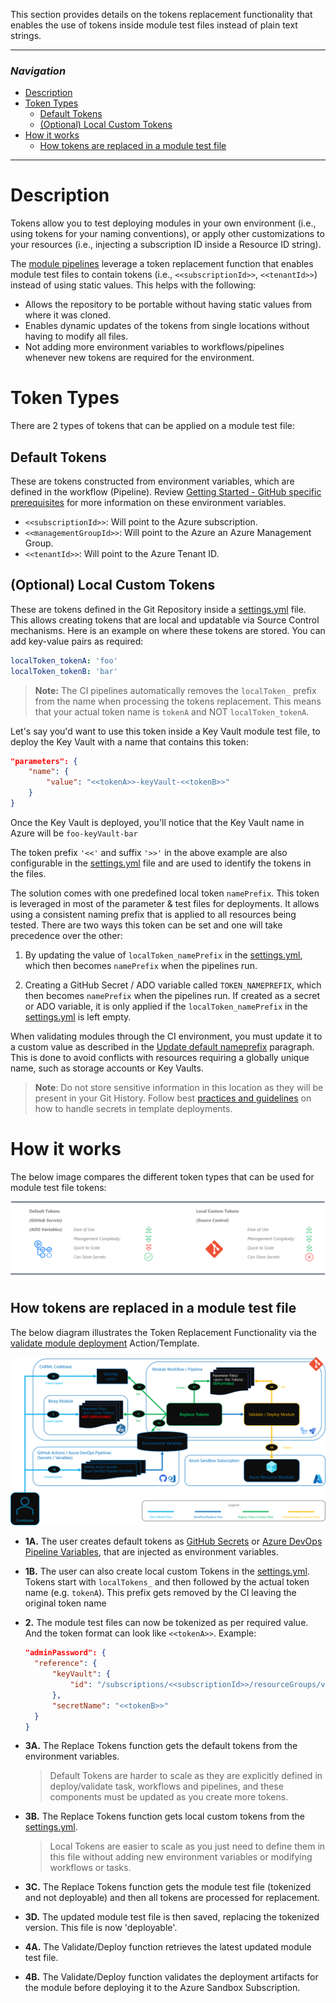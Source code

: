 This section provides details on the tokens replacement functionality that enables the use of tokens inside module test files instead of plain text strings.

---

### _Navigation_

- [Description](#description)
- [Token Types](#token-types)
  - [Default Tokens](#default-tokens)
  - [(Optional) Local Custom Tokens](#optional-local-custom-tokens)
- [How it works](#how-it-works)
  - [How tokens are replaced in a module test file](#how-tokens-are-replaced-in-a-module-test-file)

---

# Description

Tokens allow you to test deploying modules in your own environment (i.e., using tokens for your naming conventions), or apply other customizations to your resources (i.e., injecting a subscription ID inside a Resource ID string).

The [module pipelines](./The%20CI%20environment%20-%20Pipeline%20design#module-pipelines) leverage a token replacement function that enables module test files to contain tokens (i.e., `<<subscriptionId>>`, `<<tenantId>>`) instead of using static values. This helps with the following:

- Allows the repository to be portable without having static values from where it was cloned.
- Enables dynamic updates of the tokens from single locations without having to modify all files.
- Not adding more environment variables to workflows/pipelines whenever new tokens are required for the environment.

# Token Types

There are 2 types of tokens that can be applied on a module test file:

## Default Tokens

These are tokens constructed from environment variables, which are defined in the workflow (Pipeline). Review [Getting Started - GitHub specific prerequisites](./Getting%20Started) for more information on these environment variables.

- `<<subscriptionId>>`: Will point to the Azure subscription.
- `<<managementGroupId>>`: Will point to the Azure an Azure Management Group.
- `<<tenantId>>`: Will point to the Azure Tenant ID.

## (Optional) Local Custom Tokens

These are tokens defined in the Git Repository inside a [settings.yml](https://github.com/Azure/ResourceModules/blob/main/settings.yml) file. This allows creating tokens that are local and updatable via Source Control mechanisms. Here is an example on where these tokens are stored. You can add key-value pairs as required:

```yml
localToken_tokenA: 'foo'
localToken_tokenB: 'bar'

```

> **Note:** The CI pipelines automatically removes the `localToken_` prefix from the name when processing the tokens replacement. This means that your actual token name is `tokenA` and NOT `localToken_tokenA`.

Let's say you'd want to use this token inside a Key Vault module test file, to deploy the Key Vault with a name that contains this token:

```json
"parameters": {
    "name": {
        "value": "<<tokenA>>-keyVault-<<tokenB>>"
    }
}
```

Once the Key Vault is deployed, you'll notice that the Key Vault name in Azure will be `foo-keyVault-bar`

The token prefix `'<<'` and suffix `'>>'` in the above example are also configurable in the [settings.yml](https://github.com/Azure/ResourceModules/blob/main/settings.yml) file and are used to identify the tokens in the files.

The solution comes with one predefined local token `namePrefix`. This token is leveraged in most of the parameter & test files for deployments. It allows using a consistent naming prefix that is applied to all resources being tested. There are two ways this token can be set and one will take precedence over the other:

1. By updating the value of `localToken_namePrefix` in the [settings.yml](https://github.com/Azure/ResourceModules/blob/main/settings.yml), which then becomes `namePrefix` when the pipelines run.

1. Creating a GitHub Secret / ADO variable called `TOKEN_NAMEPREFIX`, which then becomes `namePrefix` when the pipelines run. If created as a secret or ADO variable, it is only applied if the `localToken_namePrefix` in the [settings.yml](https://github.com/Azure/ResourceModules/blob/main/settings.yml) is left empty.


When validating modules through the CI environment, you must update it to a custom value as described in the [Update default nameprefix](./Getting%20started%20-%20Scenario%202%20Onboard%20module%20library%20and%20CI%20environment#31-update-default-nameprefix) paragraph. This is done to avoid conflicts with resources requiring a globally unique name, such as storage accounts or Key Vaults.

> **Note**: Do not store sensitive information in this location as they will be present in your Git History. Follow best [practices and guidelines](https://learn.microsoft.com/en-us/azure/azure-resource-manager/templates/best-practices#security-recommendations-for-parameters) on how to handle secrets in template deployments.

# How it works

The below image compares the different token types that can be used for module test file tokens:

<img src="./media/CIEnvironment/tokenTypes.png" alt="tokenTypes">

## How tokens are replaced in a module test file

The below diagram illustrates the Token Replacement Functionality via the [validate module deployment](https://github.com/Azure/ResourceModules/blob/main/.github/actions/templates/validateModuleDeployment/action.yml) Action/Template.

<img src="./media/CIEnvironment/tokenReplacement.png" alt="tokenReplacement">

- **1A.** The user creates default tokens as [GitHub Secrets](https://docs.github.com/en/actions/security-guides/encrypted-secrets#creating-encrypted-secrets-for-a-repository) or [Azure DevOps Pipeline Variables](https://learn.microsoft.com/en-us/azure/devops/pipelines/library/?view=azure-devops), that are injected as environment variables.
- **1B.** The user can also create local custom Tokens in the [settings.yml](https://github.com/Azure/ResourceModules/blob/main/settings.yml). Tokens start with `localTokens_` and then followed by the actual token name (e.g. `tokenA`). This prefix gets removed by the CI leaving the original token name
- **2.** The module test files can now be tokenized as per required value. And the token format can look like `<<tokenA>>`. Example:

  ```json
  "adminPassword": {
    "reference": {
        "keyVault": {
            "id": "/subscriptions/<<subscriptionId>>/resourceGroups/validation-rg/providers/Microsoft.KeyVault/vaults/<<tokenA>>-keyVault"
        },
        "secretName": "<<tokenB>>"
    }
  }
  ```
- **3A.** The Replace Tokens function gets the default tokens from the environment variables.
  > Default Tokens are harder to scale as they are explicitly defined in deploy/validate task, workflows and pipelines, and these components must be updated as you create more tokens.

- **3B.** The Replace Tokens function gets local custom tokens from the [settings.yml](https://github.com/Azure/ResourceModules/blob/main/settings.yml).
  > Local Tokens are easier to scale as you just need to define them in this file without adding new environment variables or modifying workflows or tasks.

- **3C.** The Replace Tokens function gets the module test file (tokenized and not deployable) and then all tokens are processed for replacement.

- **3D.** The updated module test file is then saved, replacing the tokenized version. This file is now 'deployable'.

- **4A.** The Validate/Deploy function retrieves the latest updated module test file.

- **4B.** The Validate/Deploy function validates the deployment artifacts for the module before deploying it to the Azure Sandbox Subscription.
